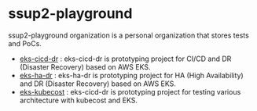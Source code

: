 # ssup2-playground

ssup2-playground organization is a personal organization that stores tests and PoCs.

* [eks-cicd-dr](https://github.com/aws-playground/project_eks-cicd-dr) : eks-cicd-dr is prototyping project for CI/CD and DR (Disaster Recovery) based on AWS EKS.
* [eks-ha-dr](https://github.com/aws-playground/project_eks-ha-dr) : eks-ha-dr is prototyping project for HA (High Availability) and DR (Disaster Recovery) based on AWS EKS.
* [eks-kubecost](https://github.com/aws-playground/project_eks-kubecost) : eks-cicd-dr is prototyping project for testing various architecture with kubecost and EKS.


